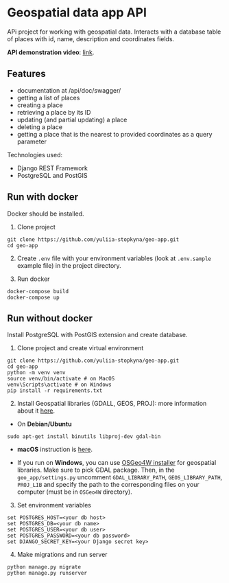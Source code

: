 # Geospatial data app API

APi project for working with geospatial data. Interacts with a database table
of places with id, name, description and coordinates fields.

**API demonstration video**: [link](https://www.loom.com/share/99dd39957a404760b5d6a7f6fafb5d03).

## Features

* documentation at /api/doc/swagger/
* getting a list of places
* creating a place
* retrieving a place by its ID
* updating (and partial updating) a place
* deleting a place
* getting a place that is the nearest to provided coordinates as a query parameter


Technologies used:
* Django REST Framework
* PostgreSQL and PostGIS

## Run with docker

Docker should be installed.

1. Clone project 

```shell
git clone https://github.com/yuliia-stopkyna/geo-app.git
cd geo-app
```

2. Create ```.env``` file with your environment 
variables (look at ```.env.sample``` example file) in the project directory.


3. Run docker

```shell
docker-compose build
docker-compose up
```

## Run without docker

Install PostgreSQL with PostGIS extension and create database.

1. Clone project and create virtual environment

```shell
git clone https://github.com/yuliia-stopkyna/geo-app.git
cd geo-app
python -m venv venv
source venv/bin/activate # on MacOS
venv\Scripts\activate # on Windows
pip install -r requirements.txt
```

2. Install Geospatial libraries (GDALL, GEOS, PROJ): more information
about it [here](https://docs.djangoproject.com/en/4.2/ref/contrib/gis/install/geolibs/).

* On **Debian/Ubuntu**
```shell
sudo apt-get install binutils libproj-dev gdal-bin
```

* **macOS** instruction is [here](https://docs.djangoproject.com/en/4.2/ref/contrib/gis/install/#macos).

* If you run on **Windows**, you can use [OSGeo4W installer](https://trac.osgeo.org/osgeo4w/) for geospatial libraries.
Make sure to pick GDAL package. Then, in the `geo_app/settings.py` uncomment `GDAL_LIBRARY_PATH`, `GEOS_LIBRARY_PATH`,
`PROJ_LIB` and specify the path to the corresponding files on your computer (must be in `OSGeo4W` directory).


3. Set environment variables

```shell
set POSTGRES_HOST=<your db host>
set POSTGRES_DB=<your db name>
set POSTGRES_USER=<your db user>
set POSTGRES_PASSWORD=<your db password>
set DJANGO_SECRET_KEY=<your Django secret key>
```
4. Make migrations and run server

```shell
python manage.py migrate
python manage.py runserver
```